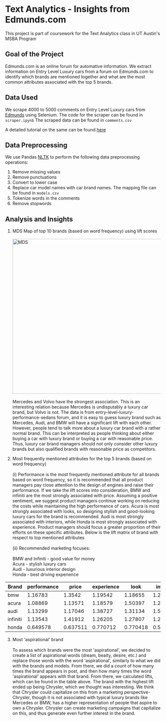 # Text Analytics - Insights from Edmunds.com
This project is part of coursework for the Text Analytics class in UT Austin's MSBA Program

## Goal of the Project
Edmunds.com is an online forum for automative information. We extract information on Entry Level Luxury cars from a forum on Edmunds.com to identify which brands are mentioned together and what are the most common attributes associated with the top 5 brands.

## Data Used
We scrape 4000 to 5000 comments on Entry Level Luxury cars from [Edmunds](https://forums.edmunds.com/discussion/2864/general/x/entry-level-luxury-performance-sedans/) using Selenium. The code for the scraper can be found in `scraper.ipynb`
The scraped data can be found in `comments.csv`

A detailed tutorial on the same can be found [here](https://towardsdatascience.com/web-scraping-using-selenium-python-8a60f4cf40ab)

## Data Preprocessing
We use Pandas [NLTK](https://www.nltk.org/) to perform the following data preprocessing operations:
1. Remove missing values
2. Remove punctuations
3. Convert to lower case
4. Replace car model names with car brand names. The mapping file can be found in `models.csv`
5. Tokenize words in the comments
6. Remove stopwords

## Analysis and Insights
1. MDS Map of top 10 brands (based on word frequency) using lift scores <br><br>
<img src="https://github.com/akankshimody/Text-Analytics---Insights-from-Edmunds.com/blob/master/Insights%20from%20Edmunds.com/MDS%20Map.PNG" alt="MDS" width="500"/><br><br>
Mercedes and Volvo have the strongest association. This is an interesting relation because Mercedes is undisputably a luxury car brand, but Volvo is not. The data is from entry-level-luxury-performance-sedans forum, and it is easy to guess luxury brand such as Mercedes, Audi, and BMW will have a significant lift with each other. However, people tend to talk more about a luxury car brand with a rather normal brand. This can be interpreted as people thinking about either buying a car with luxury brand or buying a car with reasonable price. Thus, luxury car brand managers should not only consider other luxury brands but also qualified brands with reasonable price as competitors.

2. Most frequently mentioned attributes for the top 5 brands (based on word frequency)<br><br>
(i) Performance is the most frequently mentioned attribute for all brands based on word frequency, so it is recommended that all product managers pay close attention to the design of engines and raise their performance. If we take the lift scores into consideration, BMW and infiniti are the most strongly associated with price. Assuming a positive sentiment, we suggest product managers continue working on reducing the costs while maintaining the high performance of cars. Acura is most strongly associated with looks, so designing stylish and good-looking luxury cars for the brand is recommended. Audi is most strongly associated with interiors, while Honda is most strongly associated with experience. Product managers should focus a greater proportion of their efforts on these specific attributes. Below is the lift matrix of brand with respect to top mentioned attributes<br><br>
(ii) Recommended marketing focuses:<br><br>
BMW and Infiniti - good value for money<br>
Acura - stylish luxury cars<br>
Audi - luxurious interior design<br>
Honda - best driving experience<br>

Brand | performance | price |	experience | look | interior
------------ | ------------- | ------------ | ------------ | ------------ | ------------
bmw	| 1.16783	| 1.3542 | 1.19542	| 1.18655	| 1.22402
acura	| 1.08869	| 1.13571	| 1.18579 | 1.50397 | 1.2296
audi	| 1.13299	| 1.17046	| 1.38727	| 1.31134	| 1.58645
infiniti	| 1.13543	| 1.41912	| 1.26205	| 1.27807	| 1.2824
honda	| 0.649578	| 0.637511	| 0.770712	| 0.770418	| 0.538015 

3. Most 'aspirational' brand<br><br>
To assess which brands were the most 'aspirational', we decided to create a list of aspirational words (dream, beaity, desire, etc.) and replace those words with the word 'aspirational', similarly to what we did with the brands and models. From there, we did a count of how many times the brand appears in post, and then how many times the word 'aspirational' appears with that brand. From there, we calculated lifts, which can be found in the table above. The brand with the highest lift ended up being Chrysler, which we thought was interesting. We think that Chrysler could capitalize on this from a marketing perspective- Chrysler, though it is not associated with typical luxury brands like Mercedes or BMW, has a higher representation of people that aspire to own a Chrysler. Chrysler can create marketing campaigns that capitalize on this, and thus generate even further interest in the brand.

